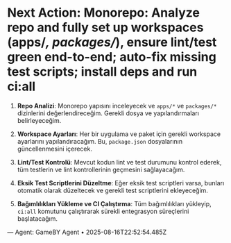 # Next Action: Monorepo: Analyze repo and fully set up workspaces (apps/*, packages/*), ensure lint/test green end-to-end; auto-fix missing test scripts; install deps and run ci:all

1. **Repo Analizi**: Monorepo yapısını inceleyecek ve `apps/*` ve `packages/*` dizinlerini değerlendireceğim. Gerekli dosya ve yapılandırmaları belirleyeceğim.

2. **Workspace Ayarları**: Her bir uygulama ve paket için gerekli workspace ayarlarını yapılandıracağım. Bu, `package.json` dosyalarının güncellenmesini içerecek.

3. **Lint/Test Kontrolü**: Mevcut kodun lint ve test durumunu kontrol ederek, tüm testlerin ve lint kontrollerinin geçmesini sağlayacağım.

4. **Eksik Test Scriptlerini Düzeltme**: Eğer eksik test scriptleri varsa, bunları otomatik olarak düzeltecek ve gerekli test scriptlerini ekleyeceğim.

5. **Bağımlılıkları Yükleme ve CI Çalıştırma**: Tüm bağımlılıkları yükleyip, `ci:all` komutunu çalıştırarak sürekli entegrasyon süreçlerini başlatacağım.

— Agent: GameBY Agent • 2025-08-16T22:52:54.485Z
